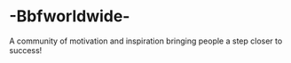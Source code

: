 # -Bbfworldwide-
A community of motivation and inspiration bringing people a step closer to success!

